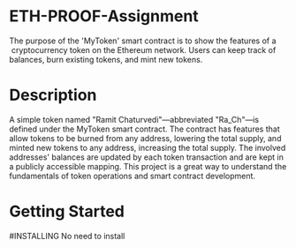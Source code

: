 # ETH-PROOF-Assignment
The purpose of the 'MyToken' smart contract is to show the features of a  cryptocurrency token on the Ethereum network. Users can keep track of balances, burn existing tokens, and mint new tokens.

# Description
A simple token named "Ramit Chaturvedi"—abbreviated "Ra_Ch"—is defined under the MyToken smart contract. The contract has features that allow tokens to be burned from any address, lowering the total supply, and minted new tokens to any address, increasing the total supply. The involved addresses' balances are updated by each token transaction and are kept in a publicly accessible mapping. This project is a great way to understand the fundamentals of token operations and smart contract development.

# Getting Started
#INSTALLING
No need to install

